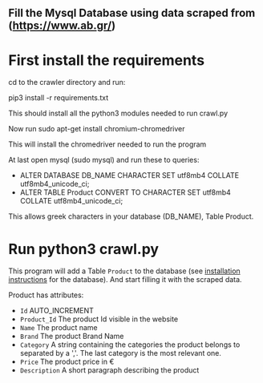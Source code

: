 ## Fill the Mysql Database using data scraped from (https://www.ab.gr/)

# First install the requirements

cd to the crawler directory and run:

pip3 install -r requirements.txt

This should install all the python3 modules needed to run crawl.py

Now run sudo apt-get install chromium-chromedriver

This will install the chromedriver needed to run the program

At last open mysql (sudo mysql) and run these to queries:

* ALTER DATABASE DB_NAME CHARACTER SET utf8mb4 COLLATE utf8mb4_unicode_ci;
* ALTER TABLE Product CONVERT TO CHARACTER SET utf8mb4 COLLATE utf8mb4_unicode_ci;

This allows greek characters in your database (DB_NAME), Table Product.

# Run python3 crawl.py

This program will add a Table `Product` to the database (see [installation instructions](database.md) for the database).
And start filling it with the scraped data.

Product has attributes:
  * `Id` AUTO_INCREMENT
  * `Product_Id` The product Id visible in the website
  * `Name` The product name
  * `Brand` The product Brand Name
  * `Category` A string containing the categories the product belongs to separated by a ','. The last category is the most relevant one.
  * `Price` The product price in €
  * `Description` A short paragraph describing the product
